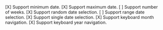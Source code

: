 [X] Support minimum date.
[X] Support maximum date.
[ ] Support number of weeks.
[X] Support random date selection.
[ ] Support range date selection.
[X] Support single date selection.
[X] Support keyboard month navigation.
[X] Support keyboard year navigation.
